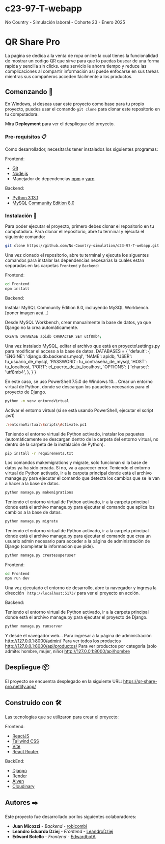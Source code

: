 # c23-97-T-webapp
No Country - Simulación laboral - Cohorte 23 - Enero 2025

# QR Share Pro

La pagina se dedica a la venta de ropa online la cual tienes la funcionalidad de mostrar un codigo QR que sirve para que lo puedas buscar de una forma rapida y sencilla sin clicks. este servicio le ahorra tiempo y reduce las complicaciones al compartir información asi puede enfocarse en sus tareas mientras sus compañeros acceden fácilmente a los productos.

## Comenzando 🚀

En Windows, si deseas usar este proyecto como base para tu propio proyecto, puedes usar el comando `git clone` para clonar este repositorio en tu computadora.

Mira **Deployment** para ver el despliegue del proyecto.

### Pre-requisitos 📋

Como desarrollador, necesitarás tener instalados los siguientes programas:

Frontend:

- [Git](https://git-scm.com/)
- [Node.js](https://nodejs.org/es/)
- Manejador de dependencias [npm](https://www.npmjs.com/) o [yarn](https://yarnpkg.com/)

Backend:

- [Python 3.13.1](https://www.python.org/)
- [MySQL Community Edition 8.0](https://dev.mysql.com/downloads/installer/)

### Instalación 🔧

Para poder ejecutar el proyecto, primero debes clonar el repositorio en tu computadora.
Para clonar el repositorio, abre tu terminal y ejecuta el siguiente comando:

```bash
git clone https://github.com/No-Country-simulation/c23-97-T-webapp.git
```

Una vez clonado el repositorio, abre tu terminal y ejecuta los siguentes comandos para instalar las dependencias necesarias la cuales estan separadas en las carpetas `Frontend` y `Backend`:

Frontend:

```bash
cd Frontend
npm install
```

Backend:

Instalar MySQL Community Edition 8.0, incluyendo MySQL Workbench.
[poner imagen acá...]

Desde MySQL Workbench, crear manualmente la base de datos, ya que Django no la crea automáticamente.
```bash
CREATE DATABASE apidb CHARACTER SET utf8mb4;
```

Una vez instalado MySQL, editar el archivo que está en proyecto\settings.py para modificar el acceso a la base de datos.
DATABASES = {
    'default': {
        'ENGINE': 'django.db.backends.mysql',
        'NAME': apidb,
        'USER': tu_usuario_de_mysql,
        'PASSWORD': tu_contraseña_de_mysql,
        'HOST': tu_localhost,
        'PORT': el_puerto_de_tu_localhost,
        'OPTIONS': {
            'charset': 'utf8mb4',
        },
    }
}

En este caso, se uso PowerShell 7.5.0 de Windows 10...
Crear un entorno virtual de Python, donde se descargan los paquetes necesarios para el proyecto de Django.
```bash
python -m venv entornoVirtual
```

Activar el entorno virtual (si se está usando PowerShell, ejecutar el script .ps1)
```bash
.\entornoVirtual\Scripts\Activate.ps1
```

Teniendo el entorno virtual de Python activado, instalar los paquetes (automáticamente se descargan dentro de la carpeta del entorno virtual, no dentro de la carpeta de la instalación de Python).
```bash
pip install -r requirements.txt
```

Los comandos makemigrations y migrate, solo funcionan si la base de datos ya ha sido creada. Si no, va a aparecer error.
Teniendo el entorno virtual de Python activado, ir a la carpeta principal donde está el archivo manage.py para ejecutar el comando que detecta los cambios que se le van a hacer a la base de datos.
```bash
python manage.py makemigrations
```

Teniendo el entorno virtual de Python activado, ir a la carpeta principal donde está el archivo manage.py para ejecutar el comando que aplica los cambios a la base de datos.
```bash
python manage.py migrate
```

Teniendo el entorno virtual de Python activado, ir a la carpeta principal donde está el archivo manage.py para ejecutar el comando que crea un usuario admin necesario para acceder a la página de administración de Django (completar la información que pide).
```bash
python manage.py createsuperuser
```

Frontend:

```bash
cd Frontend
npm run dev
```

Una vez ejecutado el entorno de desarrollo, abre tu navegador y ingresa la dirección ` http://localhost:5173/` para ver el proyecto en acción.

Backend:

Teniendo el entorno virtual de Python activado, ir a la carpeta principal donde está el archivo manage.py para ejecutar el proyecto de Django.
```bash
python manage.py runserver
```

Y desde el navegador web...
Para ingresar a la página de administración http://127.0.0.1:8000/admin/
Para ver todos los productos http://127.0.0.1:8000/api/productos/
Para ver productos por categoría (solo admite: hombre, mujer, niño) http://127.0.0.1:8000/api/hombre

## Despliegue 📦

El proyecto se encuentra desplegado en la siguiente URL: https://qr-share-pro.netlify.app/

## Construido con 🛠️

Las tecnologías que se utilizaron para crear el proyecto:

Frontend:

- [ReactJS](https://reactjs.org/)
- [Tailwind CSS](https://tailwindcss.com/)
- [Vite](https://vitejs.dev/)
- [React Router](https://reactrouter.com/)

BackEnd:

- [Django](https://www.djangoproject.com/)
- [Render](https://render.com/)
- [Aiven](https://aiven.io/)
- [Cloudinary](https://cloudinary.com/)

## Autores ✒️

Este proyecto fue desarrollado por los siguientes colaboradores:

- **Juan Micozzi** - _Backend_ - [robicombi](https://github.com/robicombi)
- **Leandro Eduardo Dziej** - _Frontend_ - [LeandroDziej](https://github.com/LeandroDziej)
- **Edward Botello** - _Frontend_ - [EdwardbotA](https://github.com/EdwardbotA)